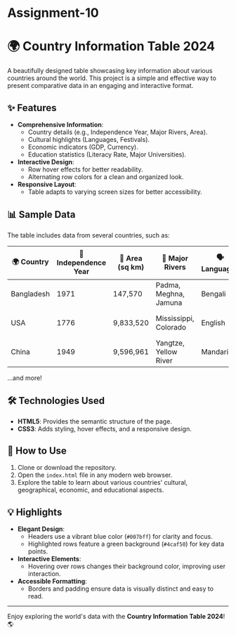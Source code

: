 # Assignment-10
# 🌍 Country Information Table 2024

A beautifully designed table showcasing key information about various countries around the world. This project is a simple and effective way to present comparative data in an engaging and interactive format.

## ✨ Features

- **Comprehensive Information**:
  - Country details (e.g., Independence Year, Major Rivers, Area).
  - Cultural highlights (Languages, Festivals).
  - Economic indicators (GDP, Currency).
  - Education statistics (Literacy Rate, Major Universities).
- **Interactive Design**:
  - Row hover effects for better readability.
  - Alternating row colors for a clean and organized look.
- **Responsive Layout**:
  - Table adapts to varying screen sizes for better accessibility.

## 📊 Sample Data

The table includes data from several countries, such as:

| 🌍 Country    | 📆 Independence Year | 📐 Area (sq km) | 🌊 Major Rivers            | 🗣️ Languages   | 🎉 Festivals             | 💰 GDP (2024) | 💱 Currency       | 📚 Literacy Rate | 🎓 Major Universities  |
|--------------|-----------------------|-----------------|---------------------------|----------------|--------------------------|---------------|-------------------|------------------|------------------------|
| Bangladesh   | 1971                  | 147,570         | Padma, Meghna, Jamuna     | Bengali        | Eid-ul-Fitr, Pohela Boishakh | $480 billion   | Bangladeshi Taka | 77%              | Dhaka University, BUET |
| USA          | 1776                  | 9,833,520       | Mississippi, Colorado     | English        | Thanksgiving, Independence Day | $27 trillion  | US Dollar        | 99%              | Harvard, MIT           |
| China        | 1949                  | 9,596,961       | Yangtze, Yellow River     | Mandarin       | Chinese New Year, Lantern Festival | $19 trillion  | Renminbi (Yuan)  | 97%              | Tsinghua University    |

…and more!

## 🛠️ Technologies Used

- **HTML5**: Provides the semantic structure of the page.
- **CSS3**: Adds styling, hover effects, and a responsive design.

## 🌟 How to Use

1. Clone or download the repository.
2. Open the `index.html` file in any modern web browser.
3. Explore the table to learn about various countries' cultural, geographical, economic, and educational aspects.

## 💡 Highlights

- **Elegant Design**:
  - Headers use a vibrant blue color (`#007bff`) for clarity and focus.
  - Highlighted rows feature a green background (`#4caf50`) for key data points.
- **Interactive Elements**:
  - Hovering over rows changes their background color, improving user interaction.
- **Accessible Formatting**:
  - Borders and padding ensure data is visually distinct and easy to read.


---

Enjoy exploring the world's data with the **Country Information Table 2024**! 🌎
